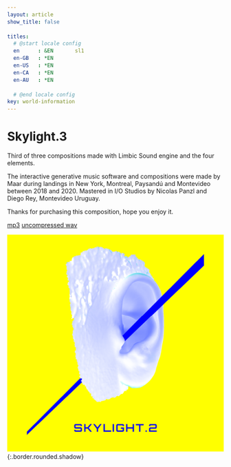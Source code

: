 ```yaml
---
layout: article
show_title: false

titles:
  # @start locale config
  en      : &EN       sl1
  en-GB   : *EN
  en-US   : *EN
  en-CA   : *EN
  en-AU   : *EN

  # @end locale config
key: world-information
---
```


# Skylight.3

Third of three compositions made with Limbic Sound engine and the four elements. 

The interactive generative music software and compositions were made by Maar during landings in New York, Montreal, Paysandú and Montevideo between 2018 and 2020.
Mastered in I/O Studios by Nicolas Panzl and Diego Rey, Montevideo Uruguay.


Thanks for purchasing this composition, hope you enjoy it. 

<a href="https://www.dropbox.com/s/kcshhpb9sv8xcsp/01%20Skylight.1.mp3?dl=0" rel="mp3" target="_blank">mp3</a>
<a href="https://www.dropbox.com/s/jm32r10gcsokoxa/Skylight.1.wav?dl=0" rel="wav" target="_blank">uncompressed wav</a>

![Image](/img/SL.3.Artboard.png){:.border.rounded.shadow}

